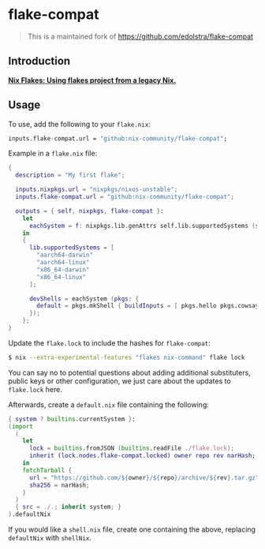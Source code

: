 # flake-compat

> This is a maintained fork of <https://github.com/edolstra/flake-compat>

## Introduction

**[Nix Flakes: Using flakes project from a legacy Nix.](https://nixos.wiki/wiki/Flakes#Using_flakes_project_from_a_legacy_Nix)**

## Usage

To use, add the following to your `flake.nix`:

```nix
inputs.flake-compat.url = "github:nix-community/flake-compat";
```

Example in a `flake.nix` file:

```nix
{
  description = "My first flake";

  inputs.nixpkgs.url = "nixpkgs/nixos-unstable";
  inputs.flake-compat.url = "github:nix-community/flake-compat";

  outputs = { self, nixpkgs, flake-compat }:
    let
      eachSystem = f: nixpkgs.lib.genAttrs self.lib.supportedSystems (system: f nixpkgs.legacyPackages.${system});
    in
    {
      lib.supportedSystems = [
        "aarch64-darwin"
        "aarch64-linux"
        "x86_64-darwin"
        "x86_64-linux"
      ];

      devShells = eachSystem (pkgs: {
        default = pkgs.mkShell { buildInputs = [ pkgs.hello pkgs.cowsay ]; };
      });
    };
}
```

Update the `flake.lock` to include the hashes for `flake-compat`:

```sh
$ nix --extra-experimental-features "flakes nix-command" flake lock
```
You can say no to potential questions about adding additional substituters,
public keys or other configuration, we just care about the updates to
`flake.lock` here.

Afterwards, create a `default.nix` file containing the following:

```nix
{ system ? builtins.currentSystem }:
(import
  (
    let
      lock = builtins.fromJSON (builtins.readFile ./flake.lock);
      inherit (lock.nodes.flake-compat.locked) owner repo rev narHash;
    in
    fetchTarball {
      url = "https://github.com/${owner}/${repo}/archive/${rev}.tar.gz";
      sha256 = narHash;
    }
  )
  { src = ./.; inherit system; }
).defaultNix
```

If you would like a `shell.nix` file, create one containing the above, replacing `defaultNix` with `shellNix`.

